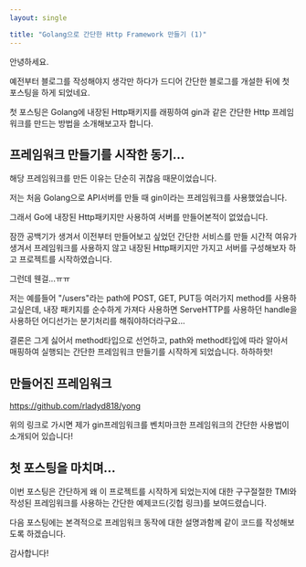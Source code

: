 ```yaml
---
layout: single

title: "Golang으로 간단한 Http Framework 만들기 (1)"
---
```


안녕하세요. 

예전부터 블로그를 작성해야지 생각만 하다가 드디어 간단한 블로그를 개설한 뒤에 첫 포스팅을 하게 되었네요.



첫 포스팅은 Golang에 내장된 Http패키지를 래핑하여 gin과 같은 간단한 Http 프레임워크를 만드는 방법을 소개해보고자 합니다.



## 프레임워크 만들기를 시작한 동기...

해당 프레임워크를 만든 이유는 단순히 귀찮음 때문이었습니다.

저는 처음 Golang으로 API서버를 만들 때 gin이라는 프레임워크를 사용했었습니다.

그래서 Go에 내장된 Http패키지만 사용하여 서버를 만들어본적이 없었습니다.

잠깐 공백기가 생겨서 이전부터 만들어보고 싶었던 간단한 서비스를 만들 시간적 여유가 생겨서 프레임워크를 사용하지 않고 내장된 Http패키지만 가지고 서버를 구성해보자 하고 프로젝트를 시작하였습니다.



그런데 웬걸...ㅠㅠ

저는 예를들어 "/users"라는 path에 POST, GET, PUT등 여러가지 method를 사용하고싶은데, 내장 패키지를 순수하게 가져다 사용하면 ServeHTTP를 사용하던 handle을 사용하던 어디선가는 분기처리를 해줘야하더라구요...

결론은 그게 싫어서 method타입으로 선언하고, path와 method타입에 따라 알아서 매핑하여 실행되는 간단한 프레임워크 만들기를 시작하게 되었습니다. 하하하핫! 



## 만들어진 프레임워크

https://github.com/rladyd818/yong

위의 링크로 가시면 제가 gin프레임워크를 벤치마크한 프레임워크의 간단한 사용법이 소개되어 있습니다!



## 첫 포스팅을 마치며...

이번 포스팅은 간단하게 왜 이 프로젝트를 시작하게 되었는지에 대한 구구절절한 TMI와 작성된 프레임워크를 사용하는 간단한 예제코드(깃헙 링크)를 보여드렸습니다.



다음 포스팅에는 본격적으로 프레임워크 동작에 대한 설명과함께 같이 코드를 작성해보도록 하겠습니다.



감사합니다!
